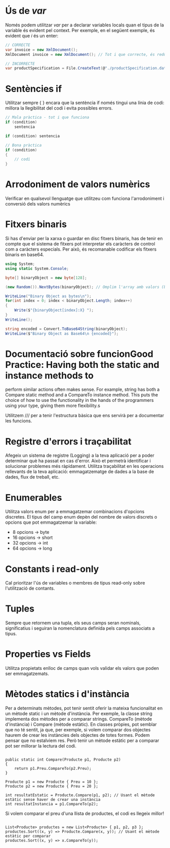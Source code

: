 # Ús de _var_

Només podem utilitzar _var_ per a declarar variables locals quan el tipus de la variable és evident pel context. Per exemple, en el següent exemple, és evident que _i_ és un enter:

```csharp
// CORRECTE
var invoice = new XmlDocument();
XmlDocument invoice = new XmlDocument(); // Tot i que correcte, és redundant especificar el tipus

// INCORRECTE
var productSpecification = File.CreateText(@"./productSpecification.dat");  // No podem deduir el tipus de la variable StreamWriter productSpecification = File.CreateText(@"./productSpecification.dat");
```

# Sentències if

Utilitzar sempre { } encara que la sentència if només tingui una línia de codi: millora la llegibilitat del codi i evita possibles errors.

```csharp
// Mala pràctica - tot i que funciona
if (condition)
    sentencia

if (condition) sentencia

// Bona pràctica
if (condition)
{
    // codi
}

```

# Arrodoniment de valors numèrics

Verificar en qualsevol llenguatge que utilitzeu com funciona l'arrodoniment i conversió dels valors numèrics

# Fitxers binaris

Si has d'enviar per la xarxa o guardar en disc fitxers binaris, has de tenir en compte que el sistema de fitxers pot interpretar els caràcters de control com a caràcters especials. Per això, és recomanable codificar els fitxers binaris en base64.

```csharp
using System;
using static System.Console;

byte[] binaryObject = new byte[128];

(new Random()).NextBytes(binaryObject); // Omplim l'array amb valors (bytes) aleatoris

WriteLine("Binary Object as bytes\n");
for(int index = 0; index < binaryObject.Length; index++)
{
    Write($"{binaryObject[index]:X} ");
}
WriteLine();

string encoded = Convert.ToBase64String(binaryObject);
WriteLine($"Binary Object as Base64\n {encoded}");

```
# Documentació sobre funcionGood Practice: Having both the static and instance methods to
perform similar actions often makes sense. For example, string
has both a Compare static method and a CompareTo instance
method. This puts the choice of how to use the functionality in
the hands of the programmers using your type, giving them more
flexibility.s

Utilitzem /// per a tenir l'estructura bàsica que ens servirà per a documentar les funcions.

# Registre d'errors i traçabilitat

Afegeix un sistema de registre (Logging) a la teva aplicació per a poder determinar què ha passat en cas d'error. Això et permetrà identificar i solucionar problemes més ràpidament.
Utilitza traçabilitat en les operacions rellevants de la teva aplicació: emmagatzematge de dades a la base de dades, flux de treball, etc.

# Enumerables

Utilitza valors enum per a emmagatzemar combinacions d'opcions discretes. El tipus del camp enum depèn del nombre de valors discrets o opcions que pot emmagatzemar la variable:

- 8 opcions -> byte 
- 16 opcions -> short 
- 32 opcions -> int
- 64 opcions -> long

# Constants i read-only

Cal prioritzar l'ús de variables o membres de tipus read-only sobre l'utilització de contants.

# Tuples

Sempre que retornem una tupla, els seus camps seran nominals, significatius i seguiran la nomenclatura definida pels camps associats a tipus.

# Properties vs Fields

Utilitza propietats enlloc de camps quan vols validar els valors que poden ser emmagatzemats.

# Mètodes statics i d'instància

Per a determinats mètodes, pot tenir sentit oferir la mateixa funcionalitat en un mètode static i un mètode d'instància. Per exemple, la classe string implementa dos mètodes per a comparar strings. CompareTo (mètode d'instància) i Compare (mètode estàtic). En classes pròpies, pot semblar que no té sentit, ja que, per exemple, si volem comparar dos objectes haurem de crear les instàncies dels objectes de totes formes. Podem pensar que no estalviem res. Però tenir un mètode estàtic per a comparar pot ser millorar la lectura del codi.

```CSharp

public static int Compare(Producte p1, Producte p2)
{
    return p1.Preu.CompareTo(p2.Preu);
}

Producte p1 = new Producte { Preu = 10 };
Producte p2 = new Producte { Preu = 20 };

int resultatEstatic = Producte.Compare(p1, p2); // Usant el mètode estàtic sense haver de crear una instància
int resultatInstancia = p1.CompareTo(p2);
```

Si volem comparar el preu d'una llista de productes, el codi es llegeix millor!

```CSharp

List<Producte> productes = new List<Producte> { p1, p2, p3 };
productes.Sort((x, y) => Producte.Compare(x, y)); // Usant el mètode estàtic per comparar
productes.Sort((x, y) => x.CompareTo(y));

```
